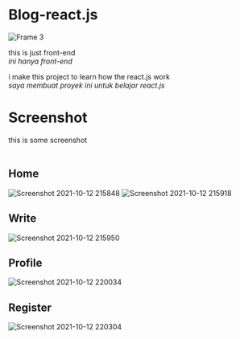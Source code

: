 # Blog-react.js

![Frame 3](https://user-images.githubusercontent.com/73828109/136982770-dbe82b9c-105b-468f-8d1d-a71bd361c2e4.png)<br>

<p>this is just front-end<br>
<i>ini hanya front-end</i><br></p>
<p>i make this project to learn how the react.js work<br>
<i>saya membuat proyek ini untuk belajar react.js</i></p>

# Screenshot
this is some screenshot<br><br>

## Home
![Screenshot 2021-10-12 215848](https://user-images.githubusercontent.com/73828109/136982667-bf85c70d-07ef-4f89-a94f-ca1d09e45187.png)
![Screenshot 2021-10-12 215918](https://user-images.githubusercontent.com/73828109/136982699-0d7dd747-c64b-4eb2-8218-a19b16df9d77.png)

## Write
![Screenshot 2021-10-12 215950](https://user-images.githubusercontent.com/73828109/136982709-cd275766-9e58-4e7a-8995-cd1835fe4fdc.png)

## Profile
![Screenshot 2021-10-12 220034](https://user-images.githubusercontent.com/73828109/136982724-add5f1f9-e62b-4f3b-a29d-8a6e4211b669.png)

## Register
![Screenshot 2021-10-12 220304](https://user-images.githubusercontent.com/73828109/136982736-31a096f9-8990-49bb-aace-9d0c31dd41cb.png)

